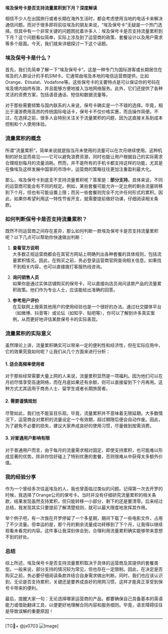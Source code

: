 **埃及保号卡是否支持流量累积到下月？深度解读**

相信不少人在出国旅行或者长期在海外生活时，都会考虑使用当地的电话卡来解决通信问题。而对于很多即将前往埃及的朋友来说，“埃及保号卡”无疑是一个热门选择。但其中有一个非常关键的问题困扰着许多人：埃及保号卡是否支持流量累积到下月？这个问题看似简单，实际上涉及到了运营商的政策、套餐设计以及用户需求等多个层面。今天，我们就来详细探讨一下这个话题。

### 埃及保号卡是什么？

首先，我们先简单了解一下“埃及保号卡”。这是一种专门为国际游客或长期居住在埃及的人群设计的手机SIM卡。它通常由埃及本地的电信运营商提供，比如Orange、Etisalat、Vodafone等。这些保号卡的主要特点是可以保证你的号码在埃及境内始终有效，并且能够方便地接入当地网络服务。此外，它们还提供了各种灵活的资费方案，包括语音通话、短信和数据流量等。

对于那些需要频繁与国内联系的人来说，保号卡确实是一个不错的选择。毕竟，相比于漫游费用高昂的传统国际电话卡，保号卡不仅价格实惠，而且操作简便。不过，在选择之前，很多人会特别关注关于流量累积的问题，因为这直接关系到成本控制和个人使用体验。

### 流量累积的概念

所谓“流量累积”，简单来说就是指当月未使用的流量可以在次月继续使用。这种机制的好处显而易见——它可以避免浪费资源，同时也能让用户根据自己的实际需求合理规划每月的流量消耗。然而，并不是所有的手机卡都支持这样的功能，尤其是在像埃及这样发展中国家的市场中，运营商的策略往往更加注重盈利最大化。

那么，埃及保号卡到底支不支持流量累积呢？答案是：**部分支持**。具体来说，不同的运营商可能会有不同的规定。例如，某些套餐可能允许一定比例的剩余流量转移到下个月，但也有可能设置上限；而另一些套餐则完全不允许任何形式的累积。因此，如果你希望利用这一特性节省开支，就需要提前做好功课，仔细阅读相关条款。

### 如何判断保号卡是否支持流量累积？

既然不同运营商之间存在差异，那么如何判断一款埃及保号卡是否支持流量累积呢？以下几点可以帮助你快速做出判断：

1. **查看官方说明**  
   大多数正规运营商都会在其官方网站上明确列出各种套餐的具体规则，包括流量累积情况。因此，在购买之前，务必登录运营商官网查询相关信息。如果找不到相关内容，也可以直接拨打客服热线咨询。

2. **询问销售人员**  
   如果你是通过实体店铺购买的保号卡，可以直接向店员询问该款产品的流量累积政策。他们作为专业人士，应该能给出准确的回答。

3. **参考用户评价**  
   在互联网上搜索其他用户的使用经验也是一个很好的办法。通过社交媒体平台（如微博、抖音等）或论坛（如知乎、贴吧等），你可以了解到许多真实案例，从而更好地评估某款保号卡的实际表现。

### 流量累积的实际意义

虽然理论上讲，流量累积确实可以带来一定的便利性和经济性，但在实际应用中，它的效果究竟如何呢？让我们从几个方面来进行分析：

#### 1. 适合高频率使用者  
对于那些经常需要大量上网的人来说，流量累积显然是一项福利。因为他们可以在月初尽情享受高速网络，而在月底如果还有余额，则可以直接留到下个月再用。这种方式尤其适用于商务人士、留学生或者长期旅居者。

#### 2. 需要谨慎规划  
尽管如此，我们也不能盲目乐观。毕竟，流量累积并不意味着无限延期。大多数情况下，运营商会对累积的流量设定一个有效期，超过期限后便会自动作废。因此，为了避免不必要的损失，建议大家养成良好的使用习惯，尽量做到按需消费。

#### 3. 对普通用户影响有限  
对于普通用户而言，由于每月的流量需求相对固定，即使支持累积，也可能难以形成显著的优势。除非你恰好碰上了特别优惠的套餐，否则很难从中获得太多额外价值。

### 我的经验分享

作为一个曾经多次往返埃及的人，我也曾面临过类似的问题。记得第一次去开罗的时候，我选择了Orange公司的保号卡。当时并没有仔细研究流量累积的相关条款，结果发现虽然支持累积，但只能转移一小部分，剩下的还是要清零。后来经过总结，我发现其实只要提前了解清楚规则，就可以最大限度地发挥其作用。

举个例子吧，有一次我在开罗停留了一个多星期，期间下载了一些电影文件，占用了不少流量。但幸运的是，那个月的剩余流量成功转移到了下个月，让我得以继续观看未看完的内容。这件事让我深刻体会到，合理利用流量累积确实能够带来意想不到的好处。

### 总结

综上所述，埃及保号卡是否支持流量累积取决于具体的运营商及其提供的套餐类型。一般来说，部分支持的情况较为常见，但也存在一定限制。因此，在决定是否购买之前，务必要仔细阅读条款并结合自身需求做出判断。同时，我们也应该认识到，无论是否支持累积，关键还是要养成良好的用网习惯，这样才能真正享受到保号卡带来的便利。

最后，提醒大家一句：无论选择哪家运营商的产品，都要确保自己具备基本的英语能力或借助翻译工具，以便更好地理解合同内容和服务细则。毕竟，语言障碍往往是导致误解的重要原因！

---

[TG💪+ @jx0703 ![Image](https://github.com/user-attachments/assets/dbca1d08-cadb-493c-b0ec-ad6f7a83f270)]